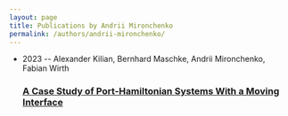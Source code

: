 ```yaml
---
layout: page
title: Publications by Andrii Mironchenko
permalink: /authors/andrii-mironchenko/
---
```


<ul class="post-list">
<li><span class='post-meta'>2023 -- Alexander Kilian, Bernhard Maschke, Andrii Mironchenko, Fabian Wirth</span><h3><a class='post-link' href='../../a-case-study-of-port-hamiltonian-systems-with-a-moving-interface'>A Case Study of Port-Hamiltonian Systems With a Moving Interface</a></h3></li>

</ul>
